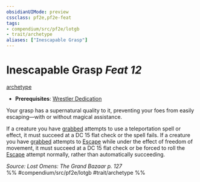 ```yaml
---
obsidianUIMode: preview
cssclass: pf2e,pf2e-feat
tags:
- compendium/src/pf2e/lotgb
- trait/archetype
aliases: ["Inescapable Grasp"]
---
```

# Inescapable Grasp  *Feat 12*  
[archetype](/rules/traits/archetype.md)  

- **Prerequisites**: [Wrestler Dedication](/compendium/feats/wrestler-dedication-lotgb.md)

Your grasp has a supernatural quality to it, preventing your foes from easily escaping—with or without magical assistance.

If a creature you have [grabbed](/rules/conditions.md#Grabbed) attempts to use a teleportation spell or effect, it must succeed at a DC 15 flat check or the spell fails. If a creature you have [grabbed](/rules/conditions.md#Grabbed) attempts to [Escape](/rules/actions/escape.md) while under the effect of freedom of movement, it must succeed at a DC 15 flat check or be forced to roll the [Escape](/rules/actions/escape.md) attempt normally, rather than automatically succeeding.

*Source: Lost Omens: The Grand Bazaar p. 127*  
%% #compendium/src/pf2e/lotgb #trait/archetype %%